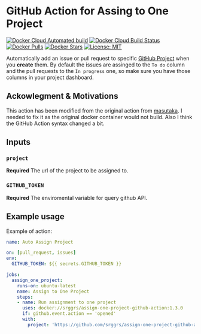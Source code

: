 # GitHub Action for Assing to One Project

[![Docker Cloud Automated build](https://img.shields.io/docker/cloud/automated/srggrs/assign-one-project-github-action)][docker]
[![Docker Cloud Build Status](https://img.shields.io/docker/cloud/build/srggrs/assign-one-project-github-action)][docker]
[![Docker Pulls](https://img.shields.io/docker/pulls/srggrs/assign-one-project-github-action)][docker]
[![Docker Stars](https://img.shields.io/docker/stars/srggrs/assign-one-project-github-action)][docker]
[![License: MIT](https://img.shields.io/badge/License-MIT.svg)][license]

[docker]: https://hub.docker.com/r/srggrs/assign-one-project-github-action
[license]: https://github.com/srggrs/assign-one-project-github-action/blob/master/LICENSE

Automatically add an issue or pull request to specific [GitHub Project](https://help.github.com/articles/about-project-boards/) when you __create__ them. By default the issues are assinged to the `To do` column and the pull requests to the `In progress` one, so make sure you have those columns in your project dashboard.

## Ackowlegment & Motivations

This action has been modified from the original action from [masutaka](https://github.com/masutaka/github-actions-all-in-one-project). I needed to fix it as the original docker container would not build. Also I think the GitHub Action syntax changed a bit.

## Inputs

### `project`

**Required** The url of the project to be assigned to.

### `GITHUB_TOKEN`

**Required** The enviromental variable for query github API.

## Example usage

Example of action:

```yaml
name: Auto Assign Project

on: [pull_request, issues]
env:
  GITHUB_TOKEN: ${{ secrets.GITHUB_TOKEN }}

jobs:
  assign_one_project:
    runs-on: ubuntu-latest
    name: Assign to One Project
    steps:
    - name: Run assignment to one project
      uses: docker://srggrs/assign-one-project-github-action:1.3.0
      if: github.event.action == 'opened'
      with:
        project: 'https://github.com/srggrs/assign-one-project-github-action/projects/2'
```
